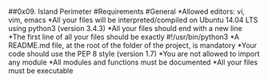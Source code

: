 ##0x09. Island Perimeter
#Requirements
#General
*Allowed editors: vi, vim, emacs
*All your files will be interpreted/compiled on Ubuntu 14.04 LTS using python3 (version 3.4.3)
*All your files should end with a new line
*The first line of all your files should be exactly #!/usr/bin/python3
*A README.md file, at the root of the folder of the project, is mandatory
*Your code should use the PEP 8 style (version 1.7)
*You are not allowed to import any module
*All modules and functions must be documented
*All your files must be executable

